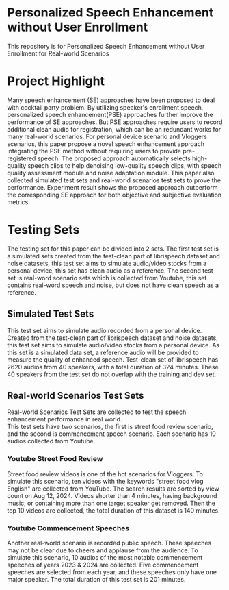 # Personalized Speech Enhancement without User Enrollment
This repository is for Personalized Speech Enhancement without User Enrollment for Real-world Scenarios

# Project Highlight
Many speech enhancement (SE) approaches have been proposed to deal with cocktail party problem. 
By utilizing speaker's enrollment speech,  personalized speech enhancement(PSE) approaches further improve the performance of SE approaches. 
But PSE approaches require users to record additional clean audio for registration, which can be an redundant works for many real-world scenarios. 
For personal device scenario and Vloggers scenarios, this paper propose a novel speech enhancement approach integrating the PSE method without requiring users to provide pre-registered speech. 
The proposed approach automatically selects high-quality speech clips to help denoising low-quality speech clips, with speech quality assessment module and noise adaptation module. 
This paper also collected simulated test sets and real-world scenarios test sets to prove the performance. 
Experiment result shows the proposed approach outperform the corresponding SE approach for both objective and subjective evaluation metrics.

# Testing Sets
The testing set for this paper can be divided into 2 sets. 
The first test set is a simulated sets created from the test-clean part of librispeech dataset and noise datasets, this test set aims to simulate audio/video stocks from a personal device, this set has clean audio as a reference. 
The second test set is real-word scenario sets which is collected from Youtube, this set contains real-word speech and noise, but does not have clean speech as a reference.

## Simulated Test Sets
This test set aims to simulate audio recorded from a personal device. Created from the test-clean part of librispeech dataset and noise datasets, this test set aims to simulate audio/video stocks from a personal device. 
As this set is a simulated data set, a reference audio will be provided to measure the quality of enhanced speech.
Test-clean set of librispeech has 2620 audios from 40 speakers, with a total duration of 324 minutes. These 40 speakers from the test set do not overlap with the training and dev set.

## Real-world Scenarios Test Sets
Real-world Scenarios Test Sets are collected to test the speech enhancement performance in real world.  
This test sets have two scenarios, the first is street food review scenario, and the second is commencement speech scenario. Each scenario has 10 audios collected from Youtube.

### Youtube Street Food Review
Street food review videos is one of the hot scenarios for Vloggers. 
To simulate this scenario, ten videos with the keywords "street food vlog English" are collected from YouTube. The search results are sorted by view count on Aug 12, 2024. 
Videos shorter than 4 minutes, having background music, or containing more than one target speaker get removed. 
Then the top 10 videos are collected, the total duration of this dataset is 140 minutes. 

### Youtube Commencement Speeches
Another real-world scenario is recorded public speech. These speeches may not be clear due to cheers and applause from the audience. 
To simulate this scenario, 10 audios of the most notable commencement speeches of years 2023 & 2024 are collected. 
Five commencement speeches are selected from each year, and these speeches only have one major speaker.  The total duration of this test set is 201 minutes. 
